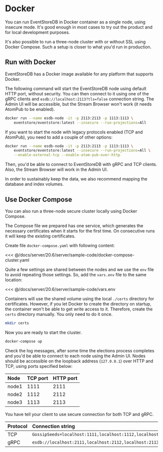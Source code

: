 # Docker

You can run EventStoreDB in Docker container as a single node, using insecure mode. It's good enough in most cases to try out the product and for local development purposes.

It's also possible to run a three-node cluster with or without SSL using Docker Compose. Such a setup is closer to what you'd run in production.

## Run with Docker

EventStoreDB has a Docker image available for any platform that supports Docker.

The following command will start the EventStoreDB node using default HTTP port, without security. You can then connect to it using one of the gRPC clients and `esdb://localhost:2113?tls=false` connection string. The Admin UI will be accessible, but the Stream Browser won't work (it needs AtomPub to be enabled).

```bash
docker run --name esdb-node -it -p 2113:2113 -p 1113:1113 \
    eventstore/eventstore:latest --insecure --run-projections=All
```

If you want to start the node with legacy protocols enabled (TCP and AtomPub), you need to add a couple of other options:

```bash
docker run --name esdb-node -it -p 2113:2113 -p 1113:1113 \
    eventstore/eventstore:latest --insecure --run-projections=All \
    --enable-external-tcp --enable-atom-pub-over-http
```

Then, you'd be able to connect to EventStoreDB with gRPC and TCP clients. Also, the Stream Browser will work in the Admin UI.

In order to sustainably keep the data, we also recommend mapping the database and index volumes.

## Use Docker Compose

You can also run a three-node secure cluster locally using Docker Compose.

The Compose file we prepared has one service, which generates the necessary certificates when it starts for the first time. On consecutive runs it will keep the existing certificates.

Create file `docker-compose.yaml` with following content:

<<< @/docs/server/20.6/server/sample-code/docker-compose-cluster.yaml

Quite a few settings are shared between the nodes and we use the `env` file to avoid repeating those settings. So, add the `vars.env` file to the same location:

<<< @/docs/server/20.6/server/sample-code/vars.env

Containers will use the shared volume using the local `./certs` directory for certificates. However, if you let Docker to create the directory on startup, the container won't be able to get write access to it. Therefore, create the `certs` directory manually. You only need to do it once.

```bash
mkdir certs
```

Now you are ready to start the cluster. 

```bash
docker-compose up
```
Check the log messages, after some time the elections process completes and you'd be able to connect to each node using the Admin UI. Nodes should be accessible on the loopback address (`127.0.0.1`) over HTTP and TCP, using ports specified below:

| Node | TCP port | HTTP port |
| :--- | :------- | :-------- |
| node1 | 1111 | 2111 |
| node2 | 1112 | 2112 |
| node3 | 1113 | 2113 |

You have tell your client to use secure connection for both TCP and gRPC.

| Protocol | Connection string |
| :------- | :---------------- |
| TCP | `GossipSeeds=localhost:1111,localhost:1112,localhost:1113;ValidateServer=False;UseSslConnection=True` |
| gRPC | `esdb://localhost:2111,localhost:2112,localhost:2113?tls=true&tlsVerifyCert=false` |


